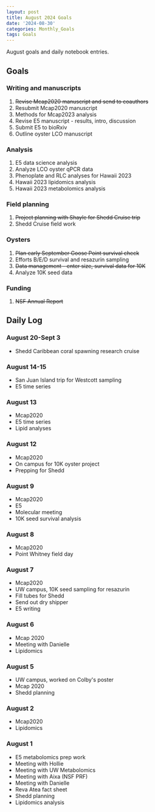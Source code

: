 ```yaml
---
layout: post
title: August 2024 Goals
date: '2024-08-30'
categories: Monthly_Goals
tags: Goals
---
```


August goals and daily notebook entries. 

## Goals  

### Writing and manuscripts 
              
1. ~~Revise Mcap2020 manuscript and send to coauthors~~
2. Resubmit Mcap2020 manuscript
3. Methods for Mcap2023 analysis
4. Revise E5 manuscript - results, intro, discussion
5. Submit E5 to bioRxiv
6. Outline oyster LCO manuscript 

### Analysis

1. E5 data science analysis 
2. Analyze LCO oyster qPCR data
3. Phenoplate and RLC analyses for Hawaii 2023
4. Hawaii 2023 lipidomics analysis
5. Hawaii 2023 metabolomics analysis 

### Field planning 

1. ~~Project planning with Shayle for Shedd Cruise trip~~ 
2. Shedd Cruise field work

### Oysters 
 
1. ~~Plan early September Goose Point survival check~~ 
2. Efforts B/E/D survival and resazurin sampling 
3. ~~Data management - enter size, survival data for 10K~~
4. Analyze 10K seed data 

### Funding 

1. ~~NSF Annual Report~~

## **Daily Log**   

### August 20-Sept 3

- Shedd Caribbean coral spawning research cruise 

### August 14-15

- San Juan Island trip for Westcott sampling 
- E5 time series

### August 13

- Mcap2020
- E5 time series 
- Lipid analyses

### August 12

- Mcap2020
- On campus for 10K oyster project 
- Prepping for Shedd 

### August 9

- Mcap2020
- E5
- Molecular meeting 
- 10K seed survival analysis 

### August 8

- Mcap2020
- Point Whitney field day 

### August 7

- Mcap2020
- UW campus, 10K seed sampling for resazurin 
- Fill tubes for Shedd
- Send out dry shipper
- E5 writing 

### August 6

- Mcap 2020
- Meeting with Danielle
- Lipidomics

### August 5

- UW campus, worked on Colby's poster
- Mcap 2020
- Shedd planning 

### August 2

- Mcap2020
- Lipidomics

### August 1

- E5 metabolomics prep work 
- Meeting with Hollie
- Meeting with UW Metabolomics
- Meeting with Aixa (NSF PRF)
- Meeting with Danielle
- Reva Atea fact sheet 
- Shedd planning 
- Lipidomics analysis 